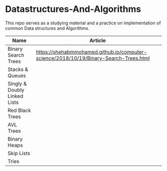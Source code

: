 # Datastructures-And-Algorithms
This repo serves as a studying material and a practice on implementation of common Data structures and Algorithms.


|Name|Article|
|------|---------|
|Binary Search Trees|https://shehabmmohamed.github.io/computer-science/2018/10/19/Binary-Search-Trees.html|
|Stacks & Queues||
|Singly & Doubly Linked Lists||
|Red Black Trees||
|AVL Trees||
|Binary Heaps||
|Skip Lists||
|Tries||

